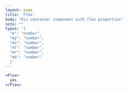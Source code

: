 ```yaml
---
layout: page
title: 'Flex'
body: "Div container component with flex properties"
note: ""
types: '{ 
  "m": "number",
  "my": "number",
  "mx": "number",
  "mt": "number",
  "mr": "number",
  "mb": "number"
  }'
---
```


```jsx
<Flex>
  yes
</Flex>
 ```
